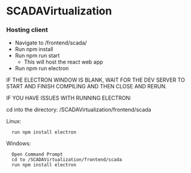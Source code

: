 # SCADAVirtualization
### Hosting client
* Navigate to /frontend/scada/
* Run npm install
* Run npm run start
    * This will host the react web app
* Run npm run electron

IF THE ELECTRON WINDOW IS BLANK, WAIT FOR THE DEV SERVER TO START AND FINISH COMPILING AND THEN CLOSE AND RERUN.

IF YOU HAVE ISSUES WITH RUNNING ELECTRON:

   cd into the directory: /SCADAVirtualization/frontend/scada
   
   Linux:
   
      run npm install electron
      
   Windows:
   
      Open Command Prompt
      cd to /SCADAVirtualization/frontend/scada
      run npm install electron
   

